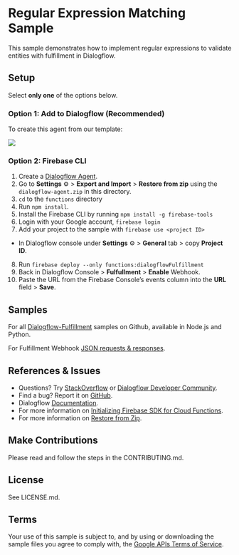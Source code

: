 # Regular Expression Matching Sample
This sample demonstrates how to implement regular expressions to validate entities with fulfillment in Dialogflow.

## Setup
Select **only one** of the options below.

### Option 1: Add to Dialogflow (Recommended)
To create this agent from our template:

<a href="https://console.dialogflow.com/api-client/oneclick?templateUrl=https://oneclickgithub.appspot.com/dialogflow/fulfillment-regex-nodejs" target="blank">
  <img src="https://dialogflow.com/images/deploy.png">
</a>

### Option 2: Firebase CLI
1. Create a [Dialogflow Agent](https://console.dialogflow.com/).
2.  Go to **Settings** ⚙ > **Export and Import** > **Restore from zip** using the `dialogflow-agent.zip` in this directory.
3. `cd` to the `functions` directory
4. Run `npm install`.
5. Install the Firebase CLI by running `npm install -g firebase-tools`
6. Login with your Google account, `firebase login`
7.  Add your project to the sample with `firebase use <project ID>`
  + In Dialogflow console under **Settings** ⚙ > **General** tab > copy **Project ID**.
8. Run `firebase deploy --only functions:dialogflowFulfillment`
9. Back in Dialogflow Console > **Fulfullment** > **Enable** Webhook.
10. Paste the URL from the Firebase Console’s events column into the **URL** field > **Save**.

## Samples
For all [Dialogflow-Fulfillment](https://github.com/topics/dialogflow-fulfillment) samples on Github, available in Node.js and Python.

For Fulfillment Webhook [JSON requests & responses](https://github.com/dialogflow/fulfillment-webhook-json).

## References & Issues
+ Questions? Try [StackOverflow](https://stackoverflow.com/questions/tagged/dialogflow) or [Dialogflow Developer Community](https://plus.google.com/communities/103318168784860581977).
+ Find a bug? Report it on [GitHub](https://github.com/dialogflow/fulfillment-webhook-json/issues).
+ Dialogflow [Documentation](https://dialogflow.com/docs/getting-started/basics).
+ For more information on [Initializing Firebase SDK for Cloud Functions](https://firebase.google.com/docs/functions/get-started#set_up_and_initialize_functions_sdk).
+ For more information on [Restore from Zip](https://dialogflow.com/docs/agents#export_and_import).

## Make Contributions
Please read and follow the steps in the CONTRIBUTING.md.

## License
See LICENSE.md.

## Terms
Your use of this sample is subject to, and by using or downloading the sample files you agree to comply with, the [Google APIs Terms of Service](https://developers.google.com/terms/).
